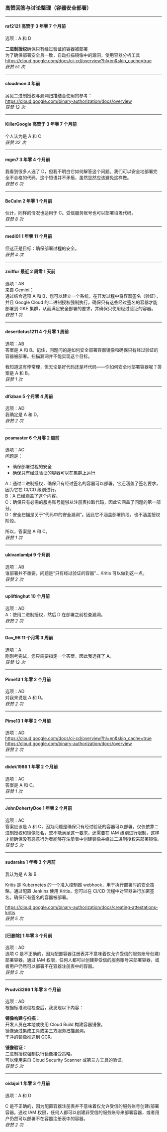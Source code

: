 ### 高赞回答与讨论整理（容器安全部署）

---

#### raf2121 高赞于 3 年零 7 个月前  
选项：A 和 D  

**二进制授权**确保只有经过验证的容器被部署  
为了确保部署安全且一致，自动扫描镜像中的漏洞，使用容器分析工具  
https://cloud.google.com/docs/ci-cd/overview?hl=en&skip_cache=true  
*获赞 51 次*

---

#### cloudmon 3 年前  
另见二进制授权与漏洞扫描结合使用的参考：  
https://cloud.google.com/binary-authorization/docs/overview  
*获赞 13 次*

---

#### KillerGoogle 高赞于 3 年零 7 个月前  
个人认为是 A 和 C  
*获赞 32 次*

---

#### mgm7 3 年零 4 个月前  
我看到很多人选了 D，但我不明白它如何解答这个问题。我们可以安全地部署完全不合格的代码。这个短语并不矛盾，虽然显然应该避免这样做。  
*获赞 6 次*

---

#### BeCalm 2 年零 1 个月前  
伙计，同样的情况也适用于 C。受信服务账号也可以部署垃圾代码。  
*获赞 8 次*

---

#### medi01 1 年零 11 个月前  
但这正是目标：确保部署过程的安全。  
*获赞 4 次*

---

#### zniffur 最近 2 周零 1 天前  
选项：AB  
来自 Gemini：  
通过结合选项 A 和 B，您可以建立一个系统，在开发过程中将容器签名（验证），并且 Google Cloud 的二进制授权强制执行，确保只有这些经过签名的容器才能部署到 GKE 集群，从而满足安全部署的要求，并确保只使用经过验证的容器。  
*获赞 1 次*

---

#### desertlotus1211 4 个月零 1 周前  
选项：AB  
答案是 A 和 B。记住，问题问的是如何安全部署容器镜像和确保只有经过验证的容器被部署。扫描漏洞并不能实现这个目标。  

我知道这有悖常理，但无论是好代码还是坏代码——你如何安全地部署容器呢？答案是 A 和 B。  
*获赞 1 次*

---

#### dfizban 5 个月零 4 周前  
选项：AD  
我确定是 A 和 D。  
*获赞 2 次*

---

#### pcamaster 6 个月零 2 周前  
选项：AC  
问题是：  
- 确保部署过程的安全  
- 确保只有经过验证的容器可以在集群上运行  

A：通过二进制授权，确保只有经过签名的容器可以部署。它还涵盖了签名要求，因为它在 CI/CD 级别进行。  
B：A 已经涵盖了这个内容。  
C：确保只有必需的服务账号能够从注册表拉取代码，因此它涵盖了问题的第一部分。  
D：安全扫描是关于“代码中的安全漏洞”。因此它不涵盖部署阶段，也不涵盖授权阶段。  

所以，答案是 A 和 C。  
*获赞 1 次*

---

#### ukivanlamlpi 9 个月前  
选项：AB  
谁部署并不重要，问题是“只有经过验证的容器”... Kritis 可以做到这一点。  
*获赞 2 次*

---

#### upliftinghut 10 个月前  
选项：AD  
A：使用二进制授权，然后 D 在部署之前检查漏洞。  
*获赞 2 次*

---

#### Dav_96 11 个月零 3 周前  
选项：A  
刚刚考完试，您只需要指定一个答案，因此我选择了 A。  
*获赞 13 次*

---

#### Pime13 1 年零 2 个月前  
选项：AD  
对我来说是 A 和 D。  
*获赞 2 次*

---

#### Pime13 1 年零 2 个月前  
选项：AD  
https://cloud.google.com/docs/ci-cd/overview?hl=en&skip_cache=true  
https://cloud.google.com/binary-authorization/docs/overview  
*获赞 2 次*

---

#### didek1986 1 年零 2 个月前  
选项：AC  
答案是 A 和 C。  
*获赞 1 次*

---

#### JohnDohertyDoe 1 年零 2 个月前  
选项：AC  
答案应该是 A 和 C，因为问题是确保只有经过验证的容器可以部署。仅仅依靠二进制授权和镜像签名，您不能满足这一要求，还需要在 IAM 级别进行限制，这样才能确保没有恶意行为者能够在注册表中创建镜像并绕过二进制授权来部署镜像。  
*获赞 5 次*

---

#### sudaraka 1 年零 3 个月前  
我认为是 A 和 B  

Kritis 是 Kubernetes 的一个准入控制器 webhook，用于执行部署时的安全策略。通过配置 Jenkins 使用 Kritis，您可以在 CI/CD 流程中对容器进行加密签名，确保只有签名的容器被部署。  

https://cloud.google.com/binary-authorization/docs/creating-attestations-kritis  
*获赞 5 次*

---

#### [已删除] 1 年零 3 个月前  
选项：AD  
选项 C 是不正确的，因为配置容器注册表并不意味着仅允许受信的服务账号创建/部署容器。通过 IAM 权限，任何人都可以创建非受信的服务账号来部署容器，或者用户仍然可以部署不在容器注册表中的容器。  
*获赞 5 次*

---

#### Prudvi3266 1 年零 3 个月前  
选项：AD  
根据标准流程检查后，我发现以下内容：  

**镜像构建与扫描：**  
开发人员在本地或使用 Cloud Build 构建容器镜像。  
镜像通过集成工具或第三方服务扫描漏洞。  
干净的镜像推送到 GCR。  

**镜像验证：**  
二进制授权强制执行镜像接受策略。  
可以使用来自 Cloud Security Scanner 或第三方工具的验证。  
*获赞 5 次*

---

#### oidajoi 1 年零 3 个月前  
选项：A 和 D  

C 是不正确的，因为配置容器注册表并不意味着仅允许受信的服务账号创建/部署容器。通过 IAM 权限，任何人都可以创建非受信的服务账号来部署容器，或者用户仍然可以部署不在容器注册表中的容器。  
*获赞 2 次*
